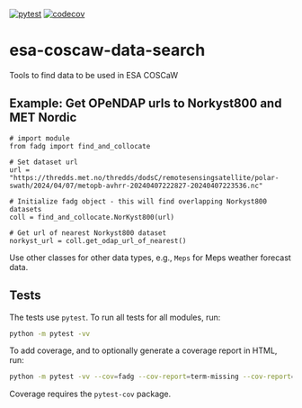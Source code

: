[![pytest](https://github.com/metno/esa-coscaw-data-search/actions/workflows/pytest.yml/badge.svg)](https://github.com/metno/esa-coscaw-data-search/actions/workflows/pytest.yml)
[![codecov](https://codecov.io/gh/metno/esa-coscaw-data-search/branch/main/graph/badge.svg)](https://codecov.io/gh/metno/esa-coscaw-data-search)

# esa-coscaw-data-search
Tools to find data to be used in ESA COSCaW

## Example: Get OPeNDAP urls to Norkyst800 and MET Nordic

```
# import module
from fadg import find_and_collocate

# Set dataset url
url = "https://thredds.met.no/thredds/dodsC/remotesensingsatellite/polar-swath/2024/04/07/metopb-avhrr-20240407222827-20240407223536.nc"

# Initialize fadg object - this will find overlapping Norkyst800 datasets
coll = find_and_collocate.NorKyst800(url)

# Get url of nearest Norkyst800 dataset
norkyst_url = coll.get_odap_url_of_nearest()

```

Use other classes for other data types, e.g., `Meps` for Meps weather forecast data.

## Tests

The tests use `pytest`. To run all tests for all modules, run:
```bash
python -m pytest -vv
```

To add coverage, and to optionally generate a coverage report in HTML, run:
```bash
python -m pytest -vv --cov=fadg --cov-report=term-missing --cov-report=html
```
Coverage requires the `pytest-cov` package.


